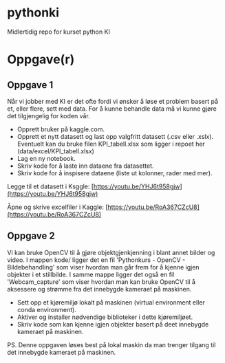 # pythonki
Midlertidig repo for kurset python KI

# Oppgave(r)

## Oppgave 1
Når vi jobber med KI er det ofte fordi vi ønsker å løse et problem basert på et, eller flere, sett med data. For å kunne behandle data må vi kunne gjøre det tilgjengelig for koden vår.

- Opprett bruker på kaggle.com.
- Opprett et nytt datasett og last opp valgfritt datasett (.csv eller .xslx). Eventuelt kan du bruke filen KPI_tabell.xlsx som ligger i repoet her (data/excel/KPI_tabell.xlsx)
- Lag en ny notebook.
- Skriv kode for å laste inn dataene fra datasettet.
- Skriv kode for å inspisere dataene (liste ut kolonner, rader med mer).

Legge til et datasett i Ksggle: [https://youtu.be/YHJ6t958gjw](https://youtu.be/YHJ6t958gjw)

Åpne og skrive excelfiler i Kaggle: [https://youtu.be/RoA367CZcU8](https://youtu.be/RoA367CZcU8)


## Oppgave 2
Vi kan bruke OpenCV til å gjøre objektgjenkjenning i blant annet bilder og video. I mappen kode/ ligger det en fil 'Pythonkurs - OpenCV - Bildebehandling' som viser hvordan man går frem for å kjenne igjen objekter i et stillbilde. I samme mappe ligger det også en fil 'Webcam_capture' som viser hvordan man kan bruke OpenCV til å aksessere og strømme fra det innebygde kameraet på maskinen.

- Sett opp et kjøremiljø lokalt på maskinen (virtual environment eller conda environment).
- Aktiver og installer nødvendige biblioteker i dette kjøremiljøet.
- Skriv kode som kan kjenne igjen objekter basert på deet innebygde kameraet på maskinen.

PS. Denne oppgaven løses best på lokal maskin da man trenger tilgang til det innebygde kameraet på maskinen.
